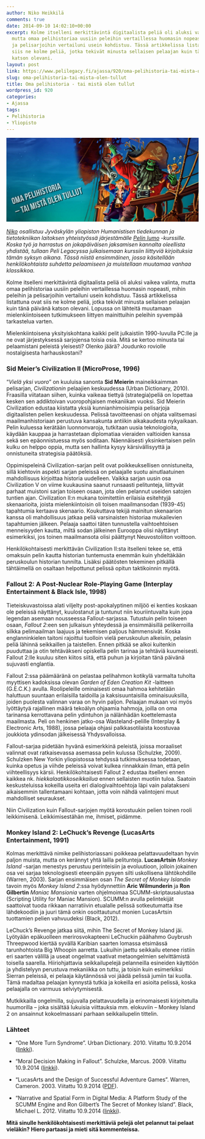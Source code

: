 ```yaml
---
author: Niko Heikkilä
comments: true
date: 2014-09-10 14:02:10+00:00
excerpt: Kolme itselleni merkittävintä digitaalista peliä oli aluksi vaikea valinta,
  mutta omaa pelihistoriaa uusiin peleihin vertaillessa huomasin nopeasti, mihin peleihin
  ja pelisarjoihin vertailuni usein kohdistuu. Tässä artikkelissa listattuna ovat
  siis ne kolme peliä, jotka tekivät minusta sellaisen pelaajan kuin tänä päivänä
  katson olevani.
layout: post
link: https://www.pelilegacy.fi/ajassa/920/oma-pelihistoria-tai-mista-olen-tullut
slug: oma-pelihistoria-tai-mista-olen-tullut
title: Oma pelihistoria - tai mistä olen tullut
wordpress_id: 920
categories:
- Ajassa
tags:
- Pelihistoria
- Yliopisto
---
```


[![Oma pelihistoria - mistä olen tullut](/uploads/2014/09/oma_pelihistoria.jpg)](/uploads/2014/09/oma_pelihistoria.jpg)

_[Niko](http://www.pelilegacy.fi/tekijat/niko-heikkila) osallistuu Jyväskylän yliopiston Humanistisen tiedekunnan ja tietotekniikan laitoksen yhteistyössä järjestämälle [Pelin lumo](https://www.jyu.fi/hum/opiskelu-ohjeet/tutorial/opintojaksot/htka112) -kurssille. Koska työ ja harrastus on jokapäiväisen jaksamisen kannalta oleellista yhdistää, tullaan Peli Legacyssa julkaisemaan kurssiin liittyviä kirjoituksia tämän syksyn aikana. Tässä niistä ensimmäinen, jossa käsitellään henkilökohtaista suhdetta pelaamiseen ja muistellaan muutamaa vanhaa klassikkoa._

Kolme itselleni merkittävintä digitaalista peliä oli aluksi vaikea valinta, mutta omaa pelihistoriaa uusiin peleihin vertaillessa huomasin nopeasti, mihin peleihin ja pelisarjoihin vertailuni usein kohdistuu. Tässä artikkelissa listattuna ovat siis ne kolme peliä, jotka tekivät minusta sellaisen pelaajan kuin tänä päivänä katson olevani. Lopussa on lähteitä muutamaan mielenkiintoiseen tutkimukseen liittyen mainittuihin peleihin syvempää tarkastelua varten.

Mielenkiintoisena yksityiskohtana kaikki pelit julkaistiin 1990-luvulla PC:lle ja ne ovat järjestyksessä sarjojensa toisia osia. Mitä se kertoo minusta tai pelaamistani peleistä yleisesti? Olenko jäärä? Joudunko roviolle nostalgisesta harhauskostani?



### Sid Meier’s Civilization II (MicroProse, 1996)



“_Vielä yksi vuoro_” on kuuluisa sanonta **Sid Meierin** maineikkaimman pelisarjan, _Civilizationin_ pelaajien keskuudessa (Urban Dictionary, 2010). Fraasilla viitataan siihen, kuinka vaikeaa tiettyä (strategia)peliä on lopettaa kesken sen addiktoivan vuoropohjaisen mekaniikan vuoksi. Sid Meierin Civilization edustaa kiistatta yksiä kunnianhimoisimpia pelisarjoja digitaalisten pelien keskuudessa. Pelissä tavoitteenasi on ohjata valitsemasi maailmanhistoriaan perustuva kansakunta antiikin aikakaudesta nykyaikaan. Pelin kuluessa kerätään luonnonvaroja, tutkitaan uusia teknologioita, käydään kauppaa ja harrastetaan diplomatiaa vieraiden valtioiden kanssa sekä sen epäonnistuessa myös soditaan. Näennäisesti yksinkertaisen pelin kulku on helppo oppia, mutta sen hallinta kysyy kärsivällisyyttä ja onnistuneita strategisia päätöksiä.

Oppimispeleinä Civilization-sarjan pelit ovat poikkeuksellisen onnistuneita, sillä kiehtovin aspekti sarjan peleissä on pelaajalle suotu ainutlaatuinen mahdollisuus kirjoittaa historia uudelleen. Vaikka sarjan uusin osa Civilization V on viime kuukausina saanut runsaasti pelitunteja, liittyvät parhaat muistoni sarjan toiseen osaan, jota olen pelannut useiden satojen tuntien ajan. Civilization II:n mukana toimitettiin erilaisia esitehtyjä skenaarioita, joista mielenkiintoisin oli toisen maailmansodan (1939-45) tapahtumia kertaava skenaario. Koukuttava tekijä mainitun skenaarion kanssa oli mahdollisuus jatkaa peliä varsinaisten historiaa mukailevien tapahtumien jälkeen. Pelaaja saattoi täten tunnustella vaihtoehtoisen menneisyyden kautta, miltä sodan jälkeinen Eurooppa olisi näyttänyt esimerkiksi, jos toinen maailmansota olisi päättynyt Neuvostoliiton voittoon.

Henkilökohtaisesti merkittävän Civilization II:sta itselleni tekee se, että omaksuin pelin kautta historian tuntemusta enemmän kuin yhdeltäkään peruskoulun historian tunnilta. Lisäksi päätösten tekeminen pitkällä tähtäimellä on osaltaan helpottunut pelissä opitun taktikoinnin myötä.



### Fallout 2: A Post-Nuclear Role-Playing Game (Interplay Entertainment & Black Isle, 1998)



Tieteiskuvastoissa alati viljelty post-apokalyptinen miljöö ei kenties koskaan ole peleissä näyttänyt, kuulostanut ja tuntunut niin kouriintuvalta kuin jopa legendan asemaan nousseessa Fallout-sarjassa. Tutustuin pelin toiseen osaan, _Fallout 2_:een sen julkaisun yhteydessä ja ensimmäisillä pelikerroilla silkka pelimaailman laajuus ja tekemisen paljous hämmensivät. Koska englanninkielen taitoni rajoittui tuolloin vielä peruskoulun alkeisiin, pelasin peliä lähinnä seikkaillen ja taistellen. Ennen pitkää se alkoi kuitenkin puuduttaa ja otin tehtäväkseni opiskella pelin tarinaa ja tehtäviä kuumeisesti. Fallout 2:lle kuuluu siten kiitos siitä, että puhun ja kirjoitan tänä päivänä sujuvasti englantia.

Fallout 2:ssa päämääränä on pelastaa pelihahmon kotikylä varmalta tuholta myyttisen kadoksissa olevan _Garden of Eden Creation Kit_ -laitteen (G.E.C.K.) avulla. Roolipeleille ominaisesti omaa hahmoa kehitetään haluttuun suuntaan erilaisilla taidoilla ja kaksisuuntaisilla ominaisuuksilla, joiden puolesta valinnan varaa on hyvin paljon. Pelaajan mukaan voi myös lyöttäytyä rajallinen määrä tekoälyn ohjaamia hahmoja, joilla on oma tarinansa kerrottavana pelin ydintuhon ja nälänhädän koettelemasta maailmasta. Peli on henkinen jatko-osa Wasteland-pelille (Interplay & Electronic Arts, 1988), jossa pelaaja ohjasi palkkasotilaista koostuvaa joukkiota ydinsodan jälkeisessä Yhdysvalloissa.

Fallout-sarjaa pidetään hyvänä esimerkkinä peleistä, joissa moraaliset valinnat ovat ratkaisevassa asemassa pelin kulussa (Schulzke, 2009). Schulzken New Yorkin yliopistossa tehdyssä tutkimuksessa todetaan, kuinka opetus ja viihde peleissä voivat kulkea rinnakkain ilman, että pelin viihteellisyys kärsii. Henkilökohtaisesti Fallout 2 edustaa itselleni ennen kaikkea nk. _hiekkalaatikkoseikkailua_ ennen sellaisten muotiin tuloa. Saatoin keskusteluissa kokeilla useita eri dialogivaihtoehtoja läpi vain palatakseni aikaisemmin tallentamaani kohtaan, jotta voin nähdä valintojeni muut mahdolliset seuraukset.

Niin Civilization kuin Fallout-sarjojen myötä korostuukin pelien toinen rooli leikkimisenä. Leikkimisestähän me, ihmiset, pidämme.



### Monkey Island 2: LeChuck’s Revenge (LucasArts Entertainment, 1991)



Kolmas merkittävä nimike pelihistoriassani poikkeaa pelattavuudeltaan hyvin paljon muista, mutta on kerännyt yhtä lailla pelitunteja. **LucasArtsin** _Monkey Island_ -sarjan menestys perustuu perinteisiin ja evoluutioon, jolloin jokainen osa vei sarjaa teknologisesti eteenpäin pysyen silti uskollisena lähtökohdille (Warren, 2003). Sarjan ensimmäisen osan _The Secret of Monkey Islandin_ tavoin myös _Monkey Island 2_:ssa hyödynnettiin **Aric Wilmunderin** ja **Ron Gilbertin** _Maniac Mansionia_ varten ohjelmoimaa SCUMM-skriptausalustaa (Scripting Utility for Maniac Mansion). SCUMM:n avulla pelintekijät saattoivat tuoda rikkaan narratiivin etualalle pelissä sotkeutumatta itse lähdekoodiin ja juuri tämä onkin osoittautunut monien LucasArtsin tuottamien pelien vahvuudeksi (Black, 2012).

LeChuck’s Revenge jatkaa siitä, mihin The Secret of Monkey Island jäi. Lyötyään epäkuolleen merirosvokapteeni LeChuckin päähahmo Guybrush Threepwood kiertää syvällä Karibian saarten lomassa etsimässä tarunhohtoista Big Whoopin aarretta. Lukuihin jaettu seikkailu etenee ristiin eri saarten välillä ja useat ongelmat vaativat metaongelmien selvittämistä toisella saarella. Hiiriohjattavia seikkailupelejä pelanneilla esineiden käyttöön ja yhdistelyyn perustuva mekaniikka on tuttu, ja toisin kuin esimerkiksi Sierran peleissä, ei pelaaja käytännössä voi jäädä pelissä jumiin tai kuolla. Tämä madaltaa pelaajan kynnystä tutkia ja kokeilla eri asioita pelissä, koska pelaajalla on varmuus selviytymisestä.

Mutkikkailla ongelmilla, sujuvalla pelattavuudella ja erinomaisesti kirjoitetulla huumorilla – joka sisältää lukuisia viittauksia mm. elokuviin – Monkey Island 2 on ansainnut kokoelmassani parhaan seikkailupelin tittelin.



### Lähteet






    
  * “One More Turn Syndrome”. Urban Dictionary. 2010. Viitattu 10.9.2014 ([linkki](http://www.urbandictionary.com/define.php?term=One%20More%20Turn%20Syndrome)).

    
  * “Moral Decision Making in Fallout”. Schulzke, Marcus. 2009. Viitattu 10.9.2014 ([linkki](http://gamestudies.org/0902/articles/schulzke)).

    
  * “LucasArts and the Design of Successful Adventure Games”. Warren, Cameron. 2003. Viitattu 10.9.2014 ([PDF](http://www-sul.stanford.edu/depts/hasrg/histsci/STS145papers/Warren.pdf)).

    
  * “Narrative and Spatial Form in Digital Media: A Platform Study of the SCUMM Engine and Ron Gilbert’s The Secret of Monkey Island”. Black, Michael L. 2012. Viitattu 10.9.2014 ([linkki](http://gac.sagepub.com/content/7/3/209.short)).



**Mitä sinulle henkilökohtaisesti merkittäviä pelejä olet pelannut tai pelaat vieläkin? Hiero partaasi ja mieti sitä kommenteissa.**
